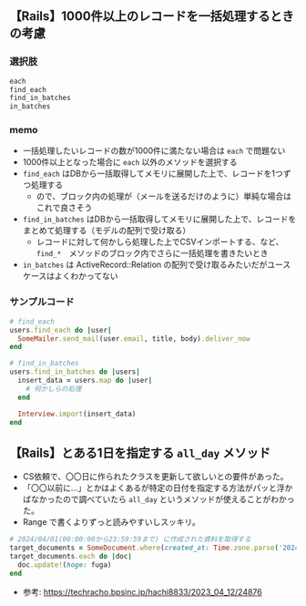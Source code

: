 ## 【Rails】1000件以上のレコードを一括処理するときの考慮
### 選択肢
```ruby
each
find_each
find_in_batches
in_batches
```
### memo
- 一括処理したいレコードの数が1000件に満たない場合は `each` で問題ない
- 1000件以上となった場合に `each` 以外のメソッドを選択する
- `find_each` はDBから一括取得してメモリに展開した上で、レコードを1つずつ処理する
  - ので、ブロック内の処理が（メールを送るだけのように）単純な場合はこれで良さそう
- `find_in_batches` はDBから一括取得してメモリに展開した上で、レコードをまとめて処理する（モデルの配列で受け取る）
  - レコードに対して何かしら処理した上でCSVインポートする、など、　`find_*`　メソッドのブロック内でさらに一括処理を書きたいとき
- `in_batches` は ActiveRecord::Relation の配列で受け取るみたいだがユースケースはよくわかってない

### サンプルコード
```ruby
# find_each
users.find_each do |user|
  SomeMailer.send_mail(user.email, title, body).deliver_now
end

# find_in_batches
users.find_in_batches do |users|
  insert_data = users.map do |user|
    # 何かしらの処理
  end

  Interview.import(insert_data)
end
```

## 【Rails】とある1日を指定する `all_day` メソッド
- CS依頼で、〇〇日に作られたクラスを更新して欲しいとの要件があった。
- 「〇〇以前に…」とかはよくあるが特定の日付を指定する方法がパッと浮かばなかったので調べていたら `all_day` というメソッドが使えることがわかった。
- Range で書くよりずっと読みやすいしスッキリ。
```ruby
# 2024/04/01(00:00:00から23:59:59まで) に作成された資料を取得する
target_documents = SomeDocument.where(created_at: Time.zone.parse('2024/04/01').all_day)
target_documents.each do |doc|
  doc.update!(hoge: fuga)
end
```
- 参考: https://techracho.bpsinc.jp/hachi8833/2023_04_12/24876
